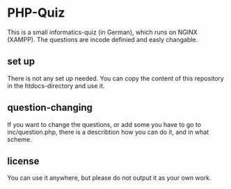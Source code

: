 # PHP-Quiz
This is a small informatics-quiz (in German), which runs on NGINX (XAMPP). The questions are incode definied and easly changable.

## set up
There is not any set up needed. You can copy the content of this repository in the htdocs-directory and use it.

## question-changing
If you want to change the questions, or add some you have to go to inc/question.php, there is a describtion how you can do it, and in what scheme.

## license
You can use it anywhere, but please do not output it as your own work.
